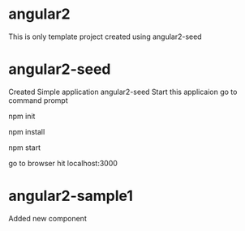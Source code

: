 # angular2
This is only template project created using angular2-seed

# angular2-seed
Created Simple application angular2-seed 
Start this applicaion 
go to command prompt

npm init

npm install 

npm start 

go to browser hit localhost:3000

# angular2-sample1
Added new component 
